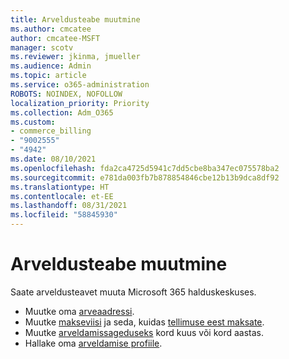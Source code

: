 ```yaml
---
title: Arveldusteabe muutmine
ms.author: cmcatee
author: cmcatee-MSFT
manager: scotv
ms.reviewer: jkinma, jmueller
ms.audience: Admin
ms.topic: article
ms.service: o365-administration
ROBOTS: NOINDEX, NOFOLLOW
localization_priority: Priority
ms.collection: Adm_O365
ms.custom:
- commerce_billing
- "9002555"
- "4942"
ms.date: 08/10/2021
ms.openlocfilehash: fda2ca4725d5941c7dd5cbe8ba347ec075578ba2
ms.sourcegitcommit: e781da003fb7b878854846cbe12b13b9dca8df92
ms.translationtype: HT
ms.contentlocale: et-EE
ms.lasthandoff: 08/31/2021
ms.locfileid: "58845930"
---
```

# <a name="change-billing-information"></a>Arveldusteabe muutmine

Saate arveldusteavet muuta Microsoft 365 halduskeskuses. 

- Muutke oma [arveaadressi](https://docs.microsoft.com/microsoft-365/commerce/billing-and-payments/change-your-billing-addresses).
- Muutke [makseviisi](https://docs.microsoft.com/microsoft-365/commerce/billing-and-payments/manage-payment-methods) ja seda, kuidas [tellimuse eest maksate](https://docs.microsoft.com/microsoft-365/commerce/billing-and-payments/pay-for-your-subscription).
- Muutke [arveldamissageduseks](https://docs.microsoft.com/microsoft-365/commerce/billing-and-payments/change-payment-frequency) kord kuus või kord aastas.
- Hallake oma [arveldamise profiile](https://docs.microsoft.com/microsoft-365/commerce/billing-and-payments/manage-billing-profiles).
